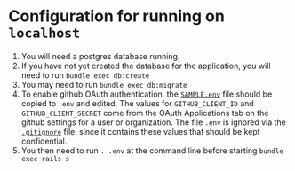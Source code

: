 # Configuration for running on `localhost`

1. You will need a postgres database running.
2. If you have not yet created the database for the application, you will need to run `bundle exec db:create` 
3. You may need to run `bundle exec db:migrate`
4. To enable github OAuth authentication, the [`SAMPLE.env`](SAMPLE.env) file should be copied to `.env` and edited. The values for `GITHUB_CLIENT_ID` and `GITHUB_CLIENT_SECRET` come from the OAuth Applications tab on the github settings for a user or organization.   The file `.env` is ignored via the [`.gitignore`](.gitignore) file, since it contains these values that should be kept confidential.
5. You then need to run `. .env` at the command line before starting `bundle exec rails s`
